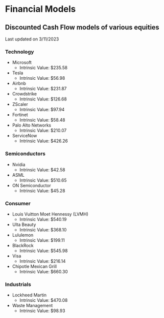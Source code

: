 # Financial Models
## Discounted Cash Flow models of various equities

Last updated on 3/11/2023

### Technology
- Microsoft
  - Intrinsic Value: $235.58
- Tesla
  - Intrinsic Value: $56.98
- Airbnb
  - Intrinsic Value: $231.87
- Crowdstrike
  - Intrinsic Value: $126.68
- ZScaler
  - Intrinsic Value: $97.94
- Fortinet
  - Intrinsic Value: $58.48
- Palo Alto Networks
  - Intrinsic Value: $210.07
- ServiceNow
  - Intrinsic Value: $426.26

### Semiconductors
- Nvidia
  - Intrinsic Value: $42.58
- ASML
  - Intrinsic Value: $510.65
- ON Semiconductor
  - Intrinsic Value: $45.28

### Consumer
- Louis Vuitton Moet Hennessy (LVMH)
  - Intrinsic Value: $540.19
- Ulta Beauty
  - Intrinsic Value: $368.10
- Lululemon
  - Intrinsic Value: $199.11
- BlackRock
  - Intrinsic Value: $545.98
- Visa
  - Intrinsic Value: $216.14
- Chipotle Mexican Grill
  - Intrinsic Value: $660.30

### Industrials
- Lockheed Martin
  - Intrinsic Value: $470.08
- Waste Management
  - Intrinsic Value: $98.93